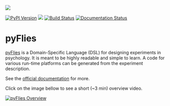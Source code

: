![](https://raw.githubusercontent.com/pyflies/pyflies/main/art/pyflies-logo.png)

[![PyPI Version](https://img.shields.io/pypi/v/pyflies.svg)](https://pypi.python.org/pypi/pyflies)
![](https://img.shields.io/pypi/l/pyflies.svg)
[![Build Status](https://dev.azure.com/pyflies/pyflies/_apis/build/status/pyflies.pyflies?branchName=main)](https://dev.azure.com/pyflies/pyflies/_build/latest?definitionId=1&branchName=main)
[![Documentation Status](https://img.shields.io/badge/docs-latest-green.svg)](http://pyflies.github.io/pyflies/latest/)

# pyFlies

[pyFlies](http://igordejanovic.github.io/pyFlies/) is a Domain-Specific Language
(DSL) for designing experiments in psychology. It is meant to be highly readable
and simple to learn. A code for various run-time platforms can be generated from
the experiment description.

See the [official documentation](https://pyflies.github.io/pyflies/) for more.

Click on the image bellow to see a short (~3 min) overview video.

[![pyFlies Overview](https://img.youtube.com/vi/tSFdYYnQmjA/0.jpg)](https://www.youtube.com/watch?v=tSFdYYnQmjA)
